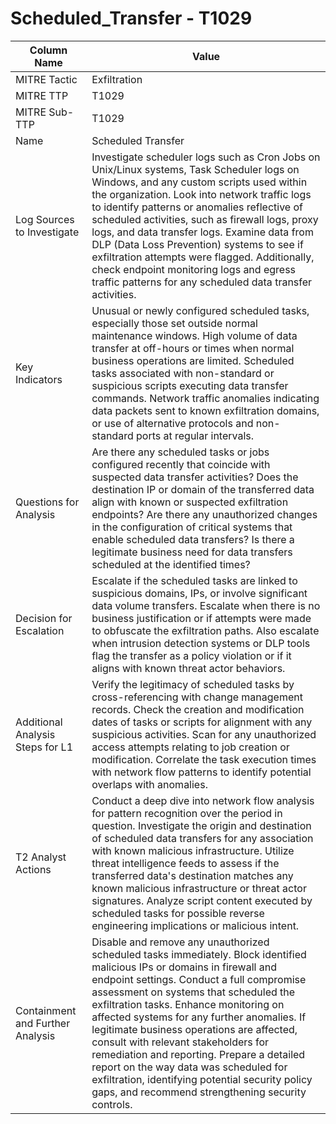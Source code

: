 # Scheduled_Transfer - T1029

| Column Name | Value |
|-------------|-------|
| MITRE Tactic | Exfiltration |
| MITRE TTP | T1029 |
| MITRE Sub-TTP | T1029 |
| Name | Scheduled Transfer |
| Log Sources to Investigate | Investigate scheduler logs such as Cron Jobs on Unix/Linux systems, Task Scheduler logs on Windows, and any custom scripts used within the organization. Look into network traffic logs to identify patterns or anomalies reflective of scheduled activities, such as firewall logs, proxy logs, and data transfer logs. Examine data from DLP (Data Loss Prevention) systems to see if exfiltration attempts were flagged. Additionally, check endpoint monitoring logs and egress traffic patterns for any scheduled data transfer activities. |
| Key Indicators | Unusual or newly configured scheduled tasks, especially those set outside normal maintenance windows. High volume of data transfer at off-hours or times when normal business operations are limited. Scheduled tasks associated with non-standard or suspicious scripts executing data transfer commands. Network traffic anomalies indicating data packets sent to known exfiltration domains, or use of alternative protocols and non-standard ports at regular intervals. |
| Questions for Analysis | Are there any scheduled tasks or jobs configured recently that coincide with suspected data transfer activities? Does the destination IP or domain of the transferred data align with known or suspected exfiltration endpoints? Are there any unauthorized changes in the configuration of critical systems that enable scheduled data transfers? Is there a legitimate business need for data transfers scheduled at the identified times? |
| Decision for Escalation | Escalate if the scheduled tasks are linked to suspicious domains, IPs, or involve significant data volume transfers. Escalate when there is no business justification or if attempts were made to obfuscate the exfiltration paths. Also escalate when intrusion detection systems or DLP tools flag the transfer as a policy violation or if it aligns with known threat actor behaviors. |
| Additional Analysis Steps for L1 | Verify the legitimacy of scheduled tasks by cross-referencing with change management records. Check the creation and modification dates of tasks or scripts for alignment with any suspicious activities. Scan for any unauthorized access attempts relating to job creation or modification. Correlate the task execution times with network flow patterns to identify potential overlaps with anomalies. |
| T2 Analyst Actions | Conduct a deep dive into network flow analysis for pattern recognition over the period in question. Investigate the origin and destination of scheduled data transfers for any association with known malicious infrastructure. Utilize threat intelligence feeds to assess if the transferred data's destination matches any known malicious infrastructure or threat actor signatures. Analyze script content executed by scheduled tasks for possible reverse engineering implications or malicious intent. |
| Containment and Further Analysis | Disable and remove any unauthorized scheduled tasks immediately. Block identified malicious IPs or domains in firewall and endpoint settings. Conduct a full compromise assessment on systems that scheduled the exfiltration tasks. Enhance monitoring on affected systems for any further anomalies. If legitimate business operations are affected, consult with relevant stakeholders for remediation and reporting. Prepare a detailed report on the way data was scheduled for exfiltration, identifying potential security policy gaps, and recommend strengthening security controls. |
